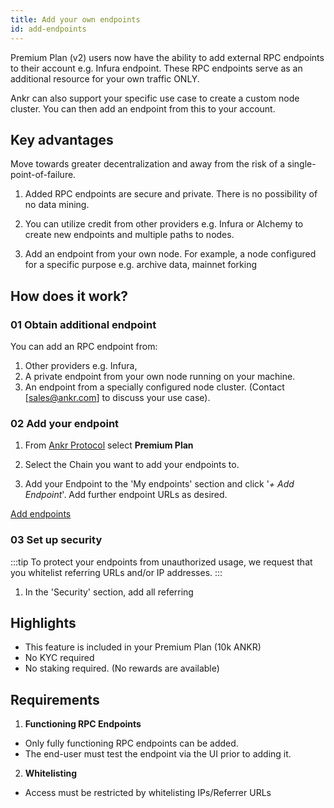 ```yaml
---
title: Add your own endpoints
id: add-endpoints
---
```


Premium Plan (v2) users now have the ability to add external RPC endpoints to their account e.g. Infura endpoint. These RPC endpoints serve as an additional resource for your own traffic ONLY. 

Ankr can also support your specific use case to create a custom node cluster. You can then add an endpoint from this to your account. 

## Key advantages

Move towards greater decentralization and away from the risk of a single-point-of-failure.

1. Added RPC endpoints are secure and private. There is no possibility of no data mining. 

2. You can utilize credit from other providers e.g. Infura or Alchemy to create new endpoints and multiple paths to nodes.  

3. Add an endpoint from your own node. For example, a node configured for a specific purpose e.g. archive data, mainnet forking


## How does it work?

### 01 Obtain additional endpoint

You can add an RPC endpoint from:

1. Other providers e.g. Infura, 
2. A private endpoint from your own node running on your machine.
3. An endpoint from a specially configured node cluster. (Contact [sales@ankr.com] to discuss your use case).

### 02 Add your endpoint

1. From [Ankr Protocol](https://www.ankr.com/protocol/public/) select **Premium Plan**

2. Select the Chain you want to add your endpoints to.

3. Add your Endpoint to the 'My endpoints' section and click '*+ Add Endpoint*'. Add further endpoint URLs as desired.

[Add endpoints](@site/static/img/add-own-endpoint.png)

### 03 Set up security

:::tip
To protect your endpoints from unauthorized usage, we request that you whitelist referring URLs and/or IP addresses. 
:::

1. In the 'Security' section, add all referring


## Highlights

* This feature is included in your Premium Plan (10k ANKR)
* No KYC required
* No staking required. (No rewards are available)

## Requirements

1. **Functioning RPC Endpoints**
- Only fully functioning RPC endpoints can be added.
- The end-user must test the endpoint via the UI prior to adding it. 

2. **Whitelisting**
- Access must be restricted by whitelisting IPs/Referrer URLs



